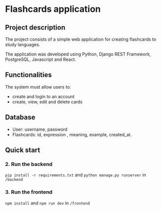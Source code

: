 # Flashcards application

## Project description

The project consists of a simple web application for creating flashcards to study languages.

The application was developed using Python, Django REST Framework, PostgreSQL, Javascript and React.

## Functionalities

The system must allow users to:

- create and login to an account
- create, view, edit and delete cards


## Database

- User: username, password
- Flashcards: id,    expression , meaning,    example,    created_at.

## Quick start

### 2. Run the backend

`pip install -r requirements.txt` and `python manage.py runserver` in `/backend`

### 3. Run the frontend

`npm install` and `npm run dev` in `/frontend`
